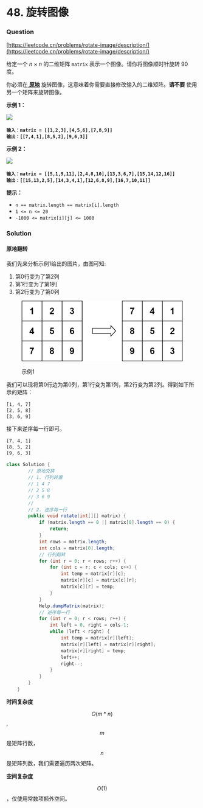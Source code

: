 # 48. 旋转图像

### Question

[https://leetcode.cn/problems/rotate-image/description/](https://leetcode.cn/problems/rotate-image/description/)

给定一个 _n_ × _n_ 的二维矩阵 `matrix` 表示一个图像。请你将图像顺时针旋转 90 度。

你必须在[ **原地**](https://baike.baidu.com/item/%E5%8E%9F%E5%9C%B0%E7%AE%97%E6%B3%95) 旋转图像，这意味着你需要直接修改输入的二维矩阵。**请不要** 使用另一个矩阵来旋转图像。

**示例 1：**

![](https://assets.leetcode.com/uploads/2020/08/28/mat1.jpg)

<pre><code><strong>输入：matrix = [[1,2,3],[4,5,6],[7,8,9]]
</strong><strong>输出：[[7,4,1],[8,5,2],[9,6,3]]
</strong></code></pre>

**示例 2：**

![](https://assets.leetcode.com/uploads/2020/08/28/mat2.jpg)

<pre><code><strong>输入：matrix = [[5,1,9,11],[2,4,8,10],[13,3,6,7],[15,14,12,16]]
</strong><strong>输出：[[15,13,2,5],[14,3,4,1],[12,6,8,9],[16,7,10,11]]
</strong></code></pre>

**提示：**

* `n == matrix.length == matrix[i].length`
* `1 <= n <= 20`
* `-1000 <= matrix[i][j] <= 1000`

### Solution

#### 原地翻转

我们先来分析示例1给出的图片，由图可知:

1. 第0行变为了第2列
2. 第1行变为了第1列
3. 第2行变为了第0列

<figure><img src=".gitbook/assets/image (1).png" alt=""><figcaption><p>示例1</p></figcaption></figure>

我们可以现将第0行边为第0列，第1行变为第1列，第2行变为第2列。得到如下所示的矩阵：

```
[1, 4, 7]
[2, 5, 8]
[3, 6, 9]
```

接下来逆序每一行即可。

```
[7, 4, 1]
[8, 5, 2]
[9, 6, 3]
```

```java
class Solution {
        // 原地交换
        // 1. 行列转置
        // 1 4 7
        // 2 5 8
        // 3 6 9
        //
        // 2. 逆序每一行
        public void rotate(int[][] matrix) {
            if (matrix.length == 0 || matrix[0].length == 0) {
                return;
            }
            int rows = matrix.length;
            int cols = matrix[0].length;
            // 行列翻转
            for (int r = 0; r < rows; r++) {
                for (int c = r; c < cols; c++) {
                    int temp = matrix[r][c];
                    matrix[r][c] = matrix[c][r];
                    matrix[c][r] = temp;
                }
            }
            Help.dumpMatrix(matrix);
            // 逆序每一行
            for (int r = 0; r < rows; r++) {
                int left = 0, right = cols-1;
                while (left < right) {
                    int temp = matrix[r][left];
                    matrix[r][left] = matrix[r][right];
                    matrix[r][right] = temp;
                    left++;
                    right--;
                }
            }
        }
    }
```

**时间复杂度**

$$O(m*n)$$,$$m$$是矩阵行数，$$n$$是矩阵列数，我们需要遍历两次矩阵。

**空间复杂度**

$$O(1)$$，仅使用常数项额外空间。
